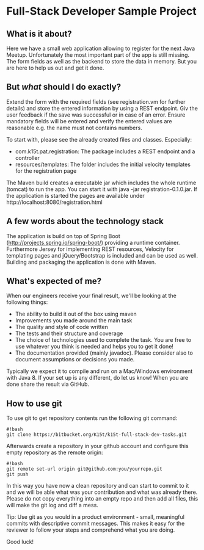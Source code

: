 # Full-Stack Developer Sample Project


## What is it about?
Here we have a small web application allowing to register for the next Java Meetup.
Unfortunately the most important part of the app is still missing. The form 
fields as well as the backend to store the data in memory. But you are here to 
help us out and get it done.
 
## But *what* should I do exactly?
Extend the form with the required fields (see registration.vm for further details) and 
store the entered information by using a REST endpoint. Giv the user feedback if the
save was successful or in case of an error. Ensure mandatory fields will be entered
and verify the entered values are reasonable e.g. the name must not contains numbers.

To start with, please see the already created files and classes. Especially:

* com.k15t.pat.registration: The package includes a REST endpoint and a controller
* resources/templates: The folder includes the initial velocity templates for the registration page 

The Maven build creates a executable jar which includes the whole runtime (tomcat) to run the app.
You can start it with java -jar registration-0.1.0.jar. If the application is started the pages are
available under http://localhost:8080/registration.html

## A few words about the technology stack
The application is build on top of Spring Boot (http://projects.spring.io/spring-boot/) providing a runtime container. 
Furthermore Jersey for implementing REST resources, Velocity for templating pages and jQuery/Bootstrap is included and 
can be used as well. Building and packaging the application is done with Maven. 

## What's expected of me?
When our engineers receive your final result, we'll be looking at the following things:

* The ability to build it out of the box using maven
* Improvements you made around the main task  
* The quality and style of code written
* The tests and their structure and coverage
* The choice of technologies used to complete the task. You are free to use whatever you think is needed and helps you to get it done!
* The documentation provided (mainly javadoc). Please consider also to document assumptions or decisions you made.  

Typically we expect it to compile and run on a Mac/Windows environment with Java 8. If your set up is any different, do let us know!
When you are done share the result via GitHub.

## How to use git ##

To use git to get repository contents run the following git command:

```
#!bash
git clone https://bitbucket.org/K15t/k15t-full-stack-dev-tasks.git
```

Afterwards create a repository in your github account and configure this empty repository as the remote origin:

```
#!bash
git remote set-url origin git@github.com:you/yourrepo.git
git push
```
In this way you have now a clean repository and can start to commit to it and we will be able what was your contribution and what was already there. Please do not copy everything into an empty repo and then add all files, this will make the git log and diff a mess.

Tip: Use git as you would in a product environment - small, meaningful commits with descriptive commit messages. This makes it easy for the reviewer to follow your steps and comprehend what you are doing.

Good luck!